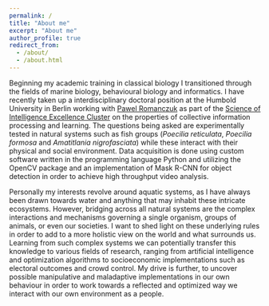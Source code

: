 ```yaml
---
permalink: /
title: "About me"
excerpt: "About me"
author_profile: true
redirect_from:
  - /about/
  - /about.html
---
```


Beginning my academic training in classical biology I transitioned through the fields of marine biology, behavioural biology and informatics. I have recently taken up a interdisciplinary doctoral position at the Humbold University in Berlin working with [Pawel Romanczuk](http://lab.romanczuk.de/) as part of the [Science of Intelligence Excellence Cluster](https://www.scienceofintelligence.de/) on the properties of collective information processing and learning. The questions being asked are experimentally tested in natural systems such as fish groups (*Poecilia reticulata*, *Poecilia formosa​* and *Amatitlania nigrofasciata*) while these interact with their physical and social environment. Data acquisition is done using custom software written in the programming language Python and utilizing the OpenCV package and an implementation of Mask R-CNN for object detection in order to achieve high throughput video analysis.

Personally my interests revolve around aquatic systems, as I have always been drawn towards water and anything that may inhabit these intricate ecosystems. However, bridging across all natural systems are the complex interactions and mechanisms governing a single organism, groups of animals, or even our societies. I want to shed light on these underlying rules in order to add to a more holistic view on the world and what surrounds us. Learning from such complex systems we can potentially transfer this knowledge to various fields of research, ranging from artificial intelligence and optimization algorithms to socioeconomic implementations such as electoral outcomes and crowd control.
My drive is further, to uncover possible manipulative and maladaptive implementations in our own behaviour in order to work towards a reflected and optimized way we interact with our own environment as a people.
